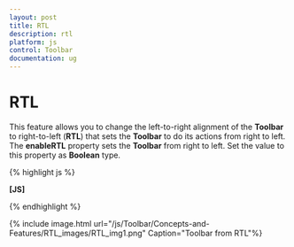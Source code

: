 ```yaml
---
layout: post
title: RTL
description: rtl
platform: js
control: Toolbar
documentation: ug
---
```


# RTL

This feature allows you to change the left-to-right alignment of the **Toolbar** to right-to-left (**RTL**) that sets the **Toolbar** to do its actions from right to left. The **enableRTL** property sets the **Toolbar** from right to left. Set the value to this property as **Boolean** type.

{% highlight js %}

**[JS]**
<script type="text/javascript">
    $(function () {
        // declaration
        $("#toolbarcontent").ejToolbar({ width: "290px", enableRTL: true });
    });
</script>


{% endhighlight %}



{% include image.html url="/js/Toolbar/Concepts-and-Features/RTL_images/RTL_img1.png" Caption="Toolbar from RTL"%}


